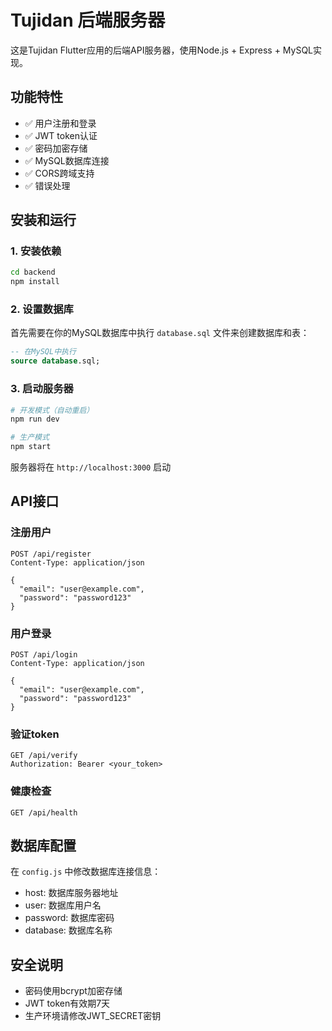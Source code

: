 # Tujidan 后端服务器

这是Tujidan Flutter应用的后端API服务器，使用Node.js + Express + MySQL实现。

## 功能特性

- ✅ 用户注册和登录
- ✅ JWT token认证
- ✅ 密码加密存储
- ✅ MySQL数据库连接
- ✅ CORS跨域支持
- ✅ 错误处理

## 安装和运行

### 1. 安装依赖
```bash
cd backend
npm install
```

### 2. 设置数据库
首先需要在你的MySQL数据库中执行 `database.sql` 文件来创建数据库和表：

```sql
-- 在MySQL中执行
source database.sql;
```

### 3. 启动服务器
```bash
# 开发模式（自动重启）
npm run dev

# 生产模式
npm start
```

服务器将在 `http://localhost:3000` 启动

## API接口

### 注册用户
```
POST /api/register
Content-Type: application/json

{
  "email": "user@example.com",
  "password": "password123"
}
```

### 用户登录
```
POST /api/login
Content-Type: application/json

{
  "email": "user@example.com",
  "password": "password123"
}
```

### 验证token
```
GET /api/verify
Authorization: Bearer <your_token>
```

### 健康检查
```
GET /api/health
```

## 数据库配置

在 `config.js` 中修改数据库连接信息：
- host: 数据库服务器地址
- user: 数据库用户名
- password: 数据库密码
- database: 数据库名称

## 安全说明

- 密码使用bcrypt加密存储
- JWT token有效期7天
- 生产环境请修改JWT_SECRET密钥


